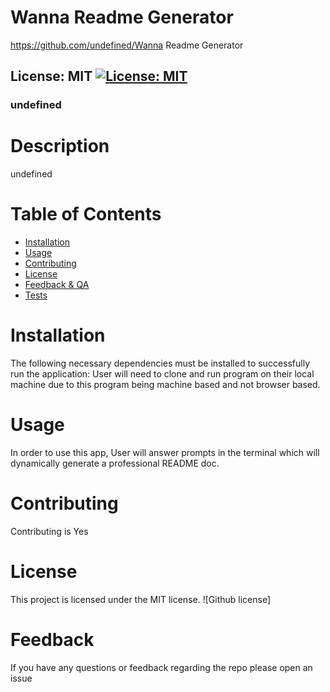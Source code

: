 # Wanna Readme Generator

https://github.com/undefined/Wanna Readme Generator

## License: MIT [![License: MIT](https://img.shields.io/badge/License-MIT-yellow.svg)](https://opensource.org/licenses/MIT)

### undefined

# Description

undefined

# Table of Contents

- [Installation](#installation)
- [Usage](#usage)
- [Contributing](#contributing)
- [License](#license)
- [Feedback & QA](#questions)
- [Tests](*test)

# Installation

The following necessary dependencies must be installed to successfully run the application: User will need to clone and run program on their local machine due to this program being machine based and not browser based.

# Usage

In order to use this app, User will answer prompts in the terminal which will dynamically generate a professional README doc.

# Contributing

Contributing is Yes

# License

This project is licensed under the MIT license.
![Github license]

# Feedback

If you have any questions or feedback regarding the repo please open an issue
